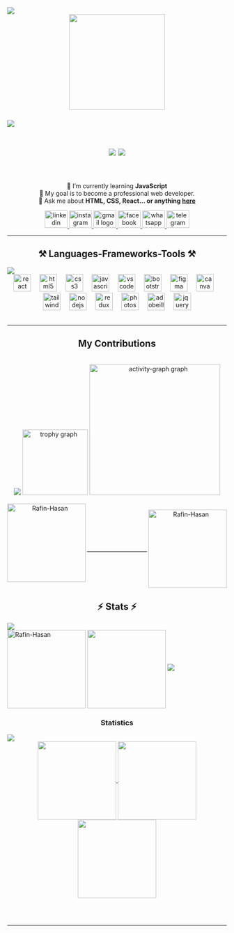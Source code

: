 <img src="https://user-images.githubusercontent.com/73097560/115834477-dbab4500-a447-11eb-908a-139a6edaec5c.gif">

<div align="center">
  <img height="220" src="https://scontent.fdac138-1.fna.fbcdn.net/v/t39.30808-6/441920728_122132517722252868_962060602298992394_n.png?stp=dst-png_p180x540&_nc_cat=109&ccb=1-7&_nc_sid=5f2048&_nc_eui2=AeGruO1PBW0yoRqsVBGYPnQl8RfbxbK68frxF9vFsrrx-oWOItR1L8NFGb1Ux0zidULvacUIWx6sk1IGKLXnxD0S&_nc_ohc=A7ZXsbCtZycQ7kNvgHQiddZ&_nc_ht=scontent.fdac138-1.fna&oh=00_AYD8L9Qbtt-T4JL3G7Z6kg7v4cJPEjobDeZ-CBHLMPSA4w&oe=6674FE48"  />
</div>

###



###

<img src="https://user-images.githubusercontent.com/73097560/115834477-dbab4500-a447-11eb-908a-139a6edaec5c.gif">
<h1 align="center">
    <img src="https://readme-typing-svg.herokuapp.com/?font=Righteous&size=35&center=true&vCenter=true&width=500&height=70&duration=4000&lines=Hi+There!+👋;+I'm+Rafin+Hasan!;" />
    <img src="https://user-images.githubusercontent.com/73097560/115834477-dbab4500-a447-11eb-908a-139a6edaec5c.gif">
</h1>

<h3 align="center"></h3>

<br/>
<div align="center">
 
🌱 I’m currently learning **JavaScript** <br>
🎯 My goal is to become a professional web developer. <br>
💬 Ask me about **HTML, CSS, React... or anything [here](https://github.com/Rafin-Hasan)**

 </div>
 
<div align="center"> 
    <a href="www.linkedin.com/in/rafin-hasan-340723301" target="_blank">
    <img src="https://raw.githubusercontent.com/maurodesouza/profile-readme-generator/master/src/assets/icons/social/linkedin/default.svg" width="52" height="40" alt="linkedin logo"  />
  </a>
  <a href="https://www.instagram.com/rafinhasan.web/" target="_blank">
    <img src="https://raw.githubusercontent.com/maurodesouza/profile-readme-generator/master/src/assets/icons/social/instagram/default.svg" width="52" height="40" alt="instagram logo"  />
  </a>
  <a href="rafinhasan.web@gmail.com" target="_blank">
    <img src="https://raw.githubusercontent.com/maurodesouza/profile-readme-generator/master/src/assets/icons/social/gmail/default.svg" width="52" height="40" alt="gmail logo"  />
  </a>
  <a href="https://www.facebook.com/profile.php?id=61557586061839" target="_blank">
    <img src="https://raw.githubusercontent.com/maurodesouza/profile-readme-generator/master/src/assets/icons/social/facebook/default.svg" width="52" height="40" alt="facebook logo"  />
  </a>
  <a href="+8801778566730" target="_blank">
    <img src="https://raw.githubusercontent.com/maurodesouza/profile-readme-generator/master/src/assets/icons/social/whatsapp/default.svg" width="52" height="40" alt="whatsapp logo"  />
  </a>
  <a href="+8801778566730" target="_blank">
    <img src="https://raw.githubusercontent.com/maurodesouza/profile-readme-generator/master/src/assets/icons/social/telegram/default.svg" width="52" height="40" alt="telegram logo"  />
  </a>
</div>
 <hr/>
 
<h2 align="center">⚒️ Languages-Frameworks-Tools ⚒️</h2>
<img src="https://user-images.githubusercontent.com/73097560/115834477-dbab4500-a447-11eb-908a-139a6edaec5c.gif">
<br/>
<div align="center">
  <img src="https://cdn.jsdelivr.net/gh/devicons/devicon/icons/react/react-original.svg" height="40" alt="react logo"  />
  <img width="12" />
  <img src="https://cdn.jsdelivr.net/gh/devicons/devicon/icons/html5/html5-original.svg" height="40" alt="html5 logo"  />
  <img width="12" />
  <img src="https://cdn.jsdelivr.net/gh/devicons/devicon/icons/css3/css3-original.svg" height="40" alt="css3 logo"  />
  <img width="12" />
  <img src="https://cdn.jsdelivr.net/gh/devicons/devicon/icons/javascript/javascript-original.svg" height="40" alt="javascript logo"  />
  <img width="12" />
  <img src="https://cdn.jsdelivr.net/gh/devicons/devicon/icons/vscode/vscode-original.svg" height="40" alt="vscode logo"  />
  <img width="12" />
  <img src="https://cdn.jsdelivr.net/gh/devicons/devicon/icons/bootstrap/bootstrap-original.svg" height="40" alt="bootstrap logo"  />
  <img width="12" />
  <img src="https://cdn.jsdelivr.net/gh/devicons/devicon/icons/figma/figma-original.svg" height="40" alt="figma logo"  />
  <img width="12" />
  <img src="https://cdn.jsdelivr.net/gh/devicons/devicon/icons/canva/canva-original.svg" height="40" alt="canva logo"  />
  <img width="12" />
  <img src="https://cdn.simpleicons.org/tailwindcss/06B6D4" height="40" alt="tailwindcss logo"  />
  <img width="12" />
  <img src="https://cdn.jsdelivr.net/gh/devicons/devicon/icons/nodejs/nodejs-original.svg" height="40" alt="nodejs logo"  />
  <img width="12" />
  <img src="https://cdn.simpleicons.org/redux/764ABC" height="40" alt="redux logo"  />
  <img width="12" />
  <img src="https://cdn.simpleicons.org/adobephotoshop/31A8FF" height="40" alt="photoshop logo"  />
  <img width="12" />
  <img src="https://skillicons.dev/icons?i=ai" height="40" alt="adobeillustrator logo"  />
  <img width="12" />
  <img src="https://cdn.jsdelivr.net/gh/devicons/devicon/icons/jquery/jquery-original.svg" height="40" alt="jquery logo"  />
</div>
<br/>
<hr/>

<div align="center">
  <h2> My Contributions </h2>
  <br>
  <div align="center">
  <img  src="https://user-images.githubusercontent.com/73097560/115834477-dbab4500-a447-11eb-908a-139a6edaec5c.gif">
  <img src="https://github-profile-trophy.vercel.app?username=Rafin-hasan&theme=dracula&column=-1&row=1&margin-w=11&margin-h=5&no-bg=false&no-frame=false&order=4" height="150" alt="trophy graph"  />
  <img src="https://github-readme-activity-graph.vercel.app/graph?username=Rafin-hasan&radius=16&theme=react&area=true&order=5&hide_border=true&hide_title=false" height="300" alt="activity-graph graph"  />
</div>
    <br>
    <img align="left" height="180em" src="https://github-readme-stats.vercel.app/api/top-langs/?username=Rafin-Hasan&layout=compact&theme=midnight-purple" alt=Rafin-Hasan />

<p>&nbsp;<img align="right" height="180em" src="https://github-readme-stats.vercel.app/api?username=Rafin-Hasan&show_icons=true&locale=en&theme=midnight-purple" alt="Rafin-Hasan" /></p>

  <br/><br/><br/>
</div>

<hr/>
<br>
<br>
<br>
<br>
<h2 align="center">⚡ Stats ⚡</h2>
<img src="https://user-images.githubusercontent.com/73097560/115834477-dbab4500-a447-11eb-908a-139a6edaec5c.gif">
<br>
<div>
</div>
<img align="center" height="180em" src="https://github-readme-streak-stats.herokuapp.com/?user=Rafin-Hasan&theme=midnight-purple" alt="Rafin-Hasan" />
<img align="center" src="http://github-profile-summary-cards.vercel.app/api/cards/stats?username=Rafin-Hasan&theme=midnight_purple" height="180em" />
<img src="https://user-images.githubusercontent.com/73097560/115834477-dbab4500-a447-11eb-908a-139a6edaec5c.gif">
<h3 align="center">Statistics</h3>
<img src="https://user-images.githubusercontent.com/73097560/115834477-dbab4500-a447-11eb-908a-139a6edaec5c.gif">
<div align="center">
<a href="https://github.com/Rafin-Hasan">
<img align="center" src="http://github-profile-summary-cards.vercel.app/api/cards/most-commit-language?username=Rafin-Hasan&theme=2077" height="180em" />
<img align="center" src="http://github-profile-summary-cards.vercel.app/api/cards/repos-per-language?username=Rafin-Hasan&theme=2077" height="180em" />
<img align="center" src="http://github-profile-summary-cards.vercel.app/api/cards/productive-time?username=Rafin-Hasan&theme=2077" height="180em" />

</div>

<br/><br/>

<hr/>

<br/>



<br/>

